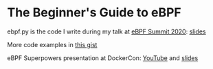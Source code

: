 # The Beginner's Guide to eBPF

ebpf.py is the code I write during my talk at [eBPF Summit 2020](https://ebpf.io/summit-2020/): [slides](https://speakerdeck.com/lizrice/liz-rice-beginners-guide-to-ebpf)

More code examples in [this gist](https://gist.github.com/lizrice/47ad44a15cce912502f8667a403f5649)

eBPF Superpowers presentation at DockerCon: [YouTube](https://youtu.be/4SiWL5tULnQ) and [slides](https://speakerdeck.com/lizrice/ebpf-superpowers)
